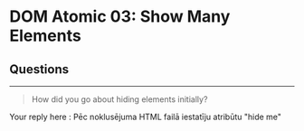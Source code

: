 # DOM Atomic 03: Show Many Elements

## Questions

---

> How did you go about hiding elements initially?

Your reply here : Pēc noklusējuma HTML failā iestatīju atribūtu "hide me"